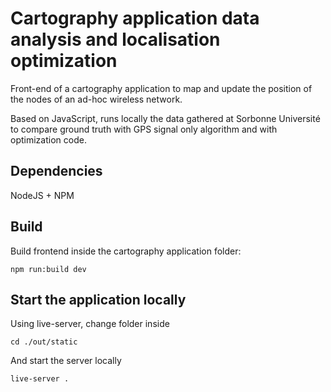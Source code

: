 # Cartography application data analysis and localisation optimization

Front-end of a cartography application to map and update the position of the nodes of an ad-hoc wireless network. 

Based on JavaScript, runs locally the data gathered at Sorbonne Université to compare ground truth with GPS signal only algorithm  and with optimization code.

## Dependencies
NodeJS + NPM

## Build
Build frontend inside the cartography application folder:
```
npm run:build dev
```
## Start the application locally 
Using live-server, change folder inside 
```
cd ./out/static
```
And start the server locally
```
live-server .
```